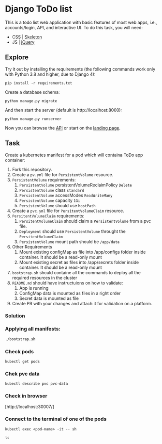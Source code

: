 # Django ToDo list

This is a todo list web application with basic features of most web apps, i.e., accounts/login, API, and interactive UI. To do this task, you will need:

- CSS | [Skeleton](http://getskeleton.com/)
- JS  | [jQuery](https://jquery.com/)

## Explore

Try it out by installing the requirements (the following commands work only with Python 3.8 and higher, due to Django 4):

```
pip install -r requirements.txt
```

Create a database schema:

```
python manage.py migrate
```

And then start the server (default is http://localhost:8000):

```
python manage.py runserver
```

Now you can browse the [API](http://localhost:8000/api/) or start on the [landing page](http://localhost:8000/).

## Task

Create a kubernetes manifest for a pod which will containa ToDo app container:

1. Fork this repository.
2. Create a `pv.yml` file for `PersistentVolume` resource.
3. `PersistentVolume` requirements:
    1. `PersistentVolume` persistentVolumeReclaimPolicy `Delete`
    2. `PersistentVolume` class `standard`
    3. `PersistentVolume` accessModes `ReadWriteMany`
    4. `PersistentVolume` capacity `1Gi`
    5. `PersistentVolume` should use `hostPath`
1. Create a `pvc.yml` file for `PersitentVolumeClaim` resource.
1. `PersitentVolumeClaim` requirements:
    1. `PersitentVolumeClaim` should claim a `PersistentVolume` from a pvc file.
    2. `Deployment` should use `PersistentVolume` throught the `PersitentVolumeClaim`
    3. `PersistentVolume` mount path should be `/app/data`
1. Other Requirements
    1. Mount existing configMap as file into /app/configs folder inside container. It should be a read-only mount
    2. Mount existing secret as files into /app/secrets folder inside container. It should be a read-only mount
1. `bootstrap.sh` should containe all the commands to deploy all the required resources in the cluster
1. `README.md` should have instructuions on how to validate:
    1. App is running
    1. ConfigMap data is mounted as files in a right order
    1. Secret data is mounted as file
1. Create PR with your changes and attach it for validation on a platform.

### Solution

### Applying all manifests:
```bash
./bootstrap.sh
```

### Check pods

```commandline
kubectl get pods
```

### Chek pvc data

```commandline
kubectl describe pvc pvc-data
```
### Check in browser
[http://localhost:30007/]

### Connect to the terminal of one of the pods

```kubectl exec <pod-name> -it -- sh``` 

```ls```